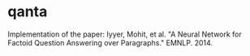 # qanta
Implementation of the paper: Iyyer, Mohit, et al. "A Neural Network for Factoid Question Answering over Paragraphs." EMNLP. 2014.
